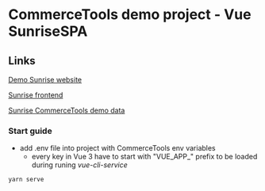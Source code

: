 # CommerceTools  demo project - Vue SunriseSPA


## Links
[Demo Sunrise website](https://sunrise-spa.now.sh/)

[Sunrise frontend](https://docs.commercetools.com/sdk/sunrise)

[Sunrise CommerceTools demo data](https://docs.commercetools.com/sdk/sunrise-data)


### Start guide

- add .env file into project with CommerceTools env variables
  - every key in Vue 3 have to start with "VUE_APP_" prefix to be loaded during runing *vue-cli-service*


```bash
yarn serve
```
